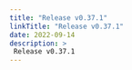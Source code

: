```yaml
---
title: "Release v0.37.1"
linkTitle: "Release v0.37.1"
date: 2022-09-14
description: >
 Release v0.37.1
---
```



